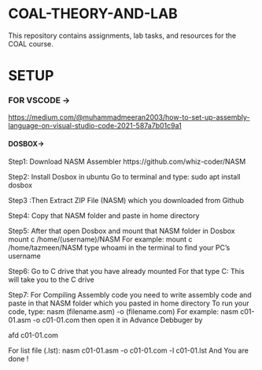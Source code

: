 # COAL-THEORY-AND-LAB
This repository contains assignments, lab tasks, and resources for the COAL course.
# SETUP 
### FOR VSCODE -> 
https://medium.com/@muhammadmeeran2003/how-to-set-up-assembly-language-on-visual-studio-code-2021-587a7b01c9a1
#### DOSBOX->
<p>Step1: Download NASM Assembler
https://github.com/whiz-coder/NASM</p>
<p>Step2: Install Dosbox in ubuntu
Go to terminal and type: sudo apt install dosbox</p>
<p>Step3 :Then Extract ZIP File (NASM) which you downloaded from Github</p>
<p>Step4: Copy that NASM folder and paste in home directory</p>
<p>Step5: After that open Dosbox and mount that NASM folder in Dosbox
mount c /home/(username)/NASM
For example:
mount c /home/tazmeen/NASM
type whoami in the terminal to find your PC’s username</p>
<p>Step6:
Go to C drive that you have already mounted
For that type
C:
This will take you to the C drive</p>
<p>Step7: For Compiling Assembly code you need to write assembly code and paste in that NASM folder
which you pasted in home directory
To run your code, type:
nasm (filename.asm) -o (filename.com)
For example:
nasm c01-01.asm -o c01-01.com
then open it in Advance Debbuger by

afd c01-01.com

For list file (.lst):
nasm c01-01.asm -o c01-01.com -l c01-01.lst
And You are done !
</p>
